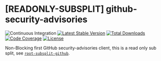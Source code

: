 # [READONLY-SUBSPLIT] github-security-advisories


![Continuous Integration](https://github.com/php-api-clients/github-security-advisories/workflows/Continuous%20Integration/badge.svg)
[![Latest Stable Version](https://poser.pugx.org/api-clients/github-security-advisories/v/stable.png)](https://packagist.org/packages/api-clients/github-security-advisories)
[![Total Downloads](https://poser.pugx.org/api-clients/github-security-advisories/downloads.png)](https://packagist.org/packages/api-clients/github-security-advisories)
[![Code Coverage](https://scrutinizer-ci.com/g/php-api-clients/github-security-advisories/badges/coverage.png?b==)](https://scrutinizer-ci.com/g/php-api-clients/github-security-advisories/?branch=)
[![License](https://poser.pugx.org/api-clients/github-security-advisories/license.png)](https://packagist.org/packages/api-clients/github-security-advisories)

Non-Blocking first GitHub security-advisories client, this is a read only sub split, see [`root-subsplit-github`](https://github.com/php-api-clients/root-subsplit-github).
